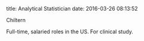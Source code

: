 title: Analytical Statistician
date: 2016-03-26 08:13:52

Chiltern
 
 
 Full-time, salaried roles in the US. For clinical study.